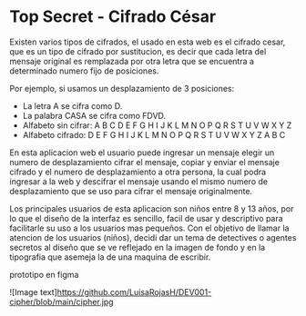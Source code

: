 # Top Secret - Cifrado César

 Existen varios tipos de cifrados, el usado en esta web es el cifrado cesar,
 que es un tipo de cifrado por sustitucion, es decir que cada letra del mensaje 
 original es remplazada por otra letra que se encuentra a determinado numero 
 fijo de posiciones.

 Por ejemplo, si usamos un desplazamiento de 3 posiciones:

* La letra A se cifra como D.
* La palabra CASA se cifra como FDVD.
* Alfabeto sin cifrar: A B C D E F G H I J K L M N O P Q R S T U V W X Y Z
* Alfabeto cifrado: D E F G H I J K L M N O P Q R S T U V W X Y Z A B C

 En esta aplicacion web el usuario puede ingresar un mensaje elegir un numero de
 desplazamiento cifrar el mensaje, copiar y enviar el mensaje cifrado y el numero
 de desplazamiento a otra persona, la cual podra ingresar a la web y descifrar el 
 mensaje usando el mismo numero de desplazamiento que se uso para cifrar el mensaje
 originalmente.
  
 Los principales usuarios de esta aplicacion son niños entre 8 y 13 años, por lo que 
 el diseño de la interfaz es sencillo, facil de usar y descriptivo para facilitarle 
 su uso a los usuarios mas pequeños. Con el objetivo de llamar la atencion de los
 usuarios (niños), decidi dar un tema de detectives o agentes secretos al diseño que 
 se ve reflejado en la imagen de fondo y en la tipografia que asemeja la de una maquina
 de escribir.

 prototipo en figma
 
![Image text]https://github.com/LuisaRojasH/DEV001-cipher/blob/main/cipher.jpg





